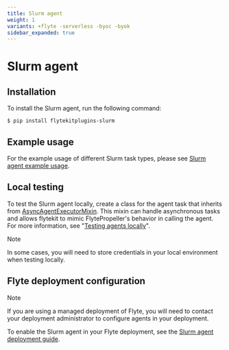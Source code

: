 ```yaml
---
title: Slurm agent
weight: 1
variants: +flyte -serverless -byoc -byok
sidebar_expanded: true
---
```


# Slurm agent

## Installation

To install the Slurm agent, run the following command:

```shell
$ pip install flytekitplugins-slurm
```

## Example usage

For the example usage of different Slurm task types, please see [Slurm agent example usage](./slurm_agent_example_usage).

## Local testing

To test the Slurm agent locally, create a class for the agent task that inherits from [AsyncAgentExecutorMixin](https://github.com/flyteorg/flytekit/blob/cd6bd01ad0ba6688afc71a33a59ece53f90e841a/flytekit/extend/backend/base_agent.py#L3). This mixin can handle asynchronous tasks and allows flytekit to mimic FlytePropeller's behavior in calling the agent. For more information, see "[Testing agents locally](https://docs.flyte.org/en/latest/flyte_agents/testing_agents_in_a_local_python_environment.html)".

> [!NOTE]
> In some cases, you will need to store credentials in your local environment when testing locally.

## Flyte deployment configuration

> [!NOTE]
> If you are using a managed deployment of Flyte, you will need to contact your deployment administrator to configure agents in your deployment.

To enable the Slurm agent in your Flyte deployment, see the [Slurm agent deployment guide](/deployment/agents/slurm.html#deployment-agent-setup-slurm).
